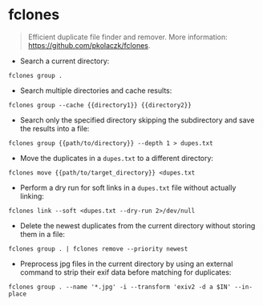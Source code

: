 # fclones

> Efficient duplicate file finder and remover.
> More information: <https://github.com/pkolaczk/fclones>.

- Search a current directory:

`fclones group .`

- Search multiple directories and cache results:

`fclones group --cache {{directory1}} {{directory2}}`

- Search only the specified directory skipping the subdirectory and save the results into a file:

`fclones group {{path/to/directory}} --depth 1 > dupes.txt`

- Move the duplicates  in a `dupes.txt` to a different directory:

`fclones move {{path/to/target_directory}} <dupes.txt`

- Perform a dry run for soft links  in a `dupes.txt` file without actually linking:

`fclones link --soft <dupes.txt --dry-run 2>/dev/null`

- Delete the newest duplicates from the current directory without storing them in a file:

`fclones group . | fclones remove --priority newest`

- Preprocess jpg files in the current directory by using an external command  to strip their exif data before matching for duplicates:

`fclones group . --name '*.jpg' -i --transform 'exiv2 -d a $IN' --in-place`
